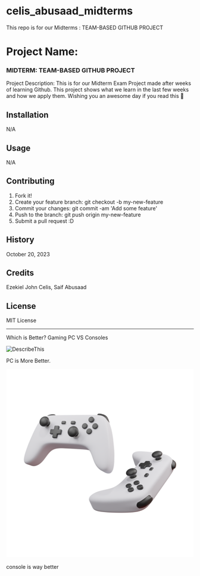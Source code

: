 # celis_abusaad_midterms
This repo is for our Midterms : TEAM-BASED GITHUB PROJECT



# Project Name:  
### MIDTERM: TEAM-BASED GITHUB PROJECT


Project Description: This is for our Midterm Exam Project made after weeks of learning Github. This project shows what we learn in the last few weeks and how we apply them. Wishing you an awesome day if you read this 🦾

## Installation 

N/A 

## Usage 

N/A

## Contributing

1. Fork it!
2. Create your feature branch: git checkout -b my-new-feature
3. Commit your changes: git commit -am 'Add some feature'
4. Push to the branch: git push origin my-new-feature
5. Submit a pull request :D


## History

October 20, 2023

## Credits 

Ezekiel John Celis, Saif Abusaad


## License 

MIT License


---
Which is Better? 
Gaming PC VS Consoles 

![DescribeThis](images/P2PDCO0.png)

PC is More Better.

![DescribeThis](images/Controller.png)

console is way better





